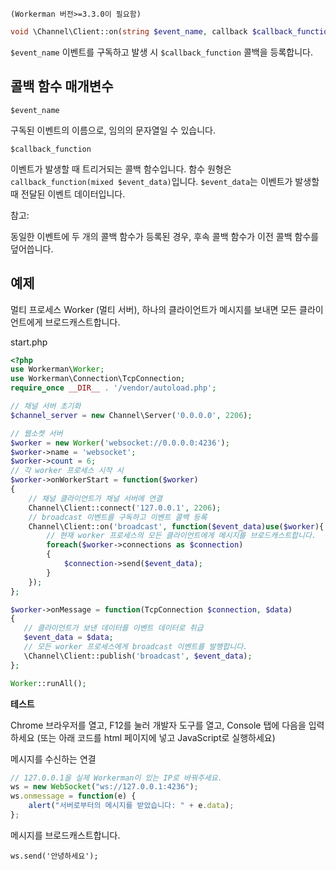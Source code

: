 ``` (Workerman 버전>=3.3.0이 필요함) ```
```php
void \Channel\Client::on(string $event_name, callback $callback_function)
```

```$event_name``` 이벤트를 구독하고 발생 시 ```$callback_function``` 콜백을 등록합니다.

## 콜백 함수 매개변수

``` $event_name ```

구독된 이벤트의 이름으로, 임의의 문자열일 수 있습니다.

 ``` $callback_function ```

이벤트가 발생할 때 트리거되는 콜백 함수입니다. 함수 원형은 ```callback_function(mixed $event_data)```입니다. ```$event_data```는 이벤트가 발생할 때 전달된 이벤트 데이터입니다.


참고:

동일한 이벤트에 두 개의 콜백 함수가 등록된 경우, 후속 콜백 함수가 이전 콜백 함수를 덮어씁니다.

## 예제
멀티 프로세스 Worker (멀티 서버), 하나의 클라이언트가 메시지를 보내면 모든 클라이언트에게 브로드캐스트합니다.


start.php
```php
<?php
use Workerman\Worker;
use Workerman\Connection\TcpConnection;
require_once __DIR__ . '/vendor/autoload.php';

// 채널 서버 초기화
$channel_server = new Channel\Server('0.0.0.0', 2206);

// 웹소켓 서버
$worker = new Worker('websocket://0.0.0.0:4236');
$worker->name = 'websocket';
$worker->count = 6;
// 각 worker 프로세스 시작 시
$worker->onWorkerStart = function($worker)
{
    // 채널 클라이언트가 채널 서버에 연결
    Channel\Client::connect('127.0.0.1', 2206);
    // broadcast 이벤트를 구독하고 이벤트 콜백 등록
    Channel\Client::on('broadcast', function($event_data)use($worker){
        // 현재 worker 프로세스의 모든 클라이언트에게 메시지를 브로드캐스트합니다.
        foreach($worker->connections as $connection)
        {
            $connection->send($event_data);
        }
    });
};

$worker->onMessage = function(TcpConnection $connection, $data)
{
   // 클라이언트가 보낸 데이터를 이벤트 데이터로 취급
   $event_data = $data;
   // 모든 worker 프로세스에게 broadcast 이벤트를 발행합니다.
   \Channel\Client::publish('broadcast', $event_data);
};

Worker::runAll();
```

**테스트**

Chrome 브라우저를 열고, F12를 눌러 개발자 도구를 열고, Console 탭에 다음을 입력하세요 (또는 아래 코드를 html 페이지에 넣고 JavaScript로 실행하세요)

메시지를 수신하는 연결
```javascript
// 127.0.0.1을 실제 Workerman이 있는 IP로 바꿔주세요.
ws = new WebSocket("ws://127.0.0.1:4236");
ws.onmessage = function(e) {
    alert("서버로부터의 메시지를 받았습니다: " + e.data);
};
```

메시지를 브로드캐스트합니다.
```
ws.send('안녕하세요');
```
